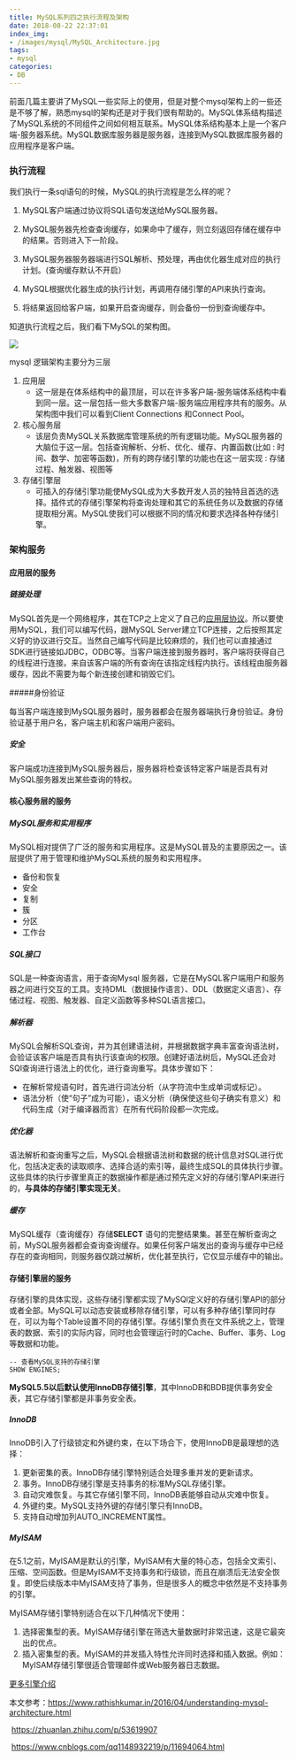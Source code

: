 ```yaml
---
title: MySQL系列四之执行流程及架构
date: 2018-08-22 22:37:01
index_img:
- /images/mysql/MySQL_Architecture.jpg
tags: 
- mysql
categories:
- DB
---
```


前面几篇主要讲了MySQL一些实际上的使用，但是对整个mysql架构上的一些还是不够了解，熟悉mysql的架构还是对于我们很有帮助的。MySQL体系结构描述了MySQL系统的不同组件之间如何相互联系。MySQL体系结构基本上是一个客户端-服务器系统。MySQL数据库服务器是服务器，连接到MySQL数据库服务器的应用程序是客户端。

### 执行流程

我们执行一条sql语句的时候，MySQL的执行流程是怎么样的呢？

1. MySQL客户端通过协议将SQL语句发送给MySQL服务器。

2. MySQL服务器先检查查询缓存，如果命中了缓存，则立刻返回存储在缓存中的结果。否则进入下一阶段。

3. MySQL服务器服务器端进行SQL解析、预处理，再由优化器生成对应的执行计划。(查询缓存默认不开启）

4. MySQL根据优化器生成的执行计划，再调用存储引擎的API来执行查询。

5. 将结果返回给客户端，如果开启查询缓存，则会备份一份到查询缓存中。


知道执行流程之后，我们看下MySQL的架构图。

![](/images/mysql/MySQL_Architecture.jpg)

mysql 逻辑架构主要分为三层

1. 应用层
   - 这一层是在体系结构中的最顶层，可以在许多客户端-服务端体系结构中看到同一层。这一层包括一些大多数客户端-服务端应用程序共有的服务。从架构图中我们可以看到Client Connections 和Connect Pool。
2. 核心服务层
   - 该层负责MySQL关系数据库管理系统的所有逻辑功能。MySQL服务器的大脑位于这一层。包括查询解析、分析、优化、缓存、内置函数(比如 : 时间、数学、加密等函数)，所有的跨存储引擎的功能也在这一层实现 : 存储过程、触发器、视图等
3. 存储引擎层
   - 可插入的存储引擎功能使MySQL成为大多数开发人员的独特且首选的选择。插件式的存储引擎架构将查询处理和其它的系统任务以及数据的存储提取相分离。MySQL使我们可以根据不同的情况和要求选择各种存储引擎。

### 架构服务

#### 应用层的服务

##### 链接处理

MySQL首先是一个网络程序，其在TCP之上定义了自己的[应用层协议](https://dev.mysql.com/doc/internals/en/client-server-protocol.html)。所以要使用MySQL，我们可以编写代码，跟MySQL Server建立TCP连接，之后按照其定义好的协议进行交互。当然自己编写代码是比较麻烦的，我们也可以直接通过SDK进行链接如JDBC，ODBC等。当客户端连接到服务器时，客户端将获得自己的线程进行连接。来自该客户端的所有查询在该指定线程内执行。该线程由服务器缓存，因此不需要为每个新连接创建和销毁它们。

#####身份验证

每当客户端连接到MySQL服务器时，服务器都会在服务器端执行身份验证。身份验证基于用户名，客户端主机和客户端用户密码。

##### 安全

客户端成功连接到MySQL服务器后，服务器将检查该特定客户端是否具有对MySQL服务器发出某些查询的特权。

#### 核心服务层的服务

##### MySQL服务和实用程序

MySQL相对提供了广泛的服务和实用程序。这是MySQL普及的主要原因之一。该层提供了用于管理和维护MySQL系统的服务和实用程序。

- 备份和恢复
- 安全
- 复制
- 簇
- 分区
- 工作台

##### SQL接口

SQL是一种查询语言，用于查询Mysql 服务器，它是在MySQL客户端用户和服务器之间进行交互的工具。支持DML（数据操作语言）、DDL（数据定义语言）、存储过程、视图、触发器、自定义函数等多种SQL语言接口。

##### 解析器

MySQL会解析SQL查询，并为其创建语法树，并根据数据字典丰富查询语法树，会验证该客户端是否具有执行该查询的权限。创建好语法树后，MySQL还会对SQl查询进行语法上的优化，进行查询重写。具体步骤如下：

- 在解析常规语句时，首先进行词法分析（从字符流中生成单词或标记）。
- 语法分析（使“句子”成为可能），语义分析（确保使这些句子确实有意义）和代码生成（对于编译器而言）在所有代码阶段都一次完成。 

##### 优化器

语法解析和查询重写之后，MySQL会根据语法树和数据的统计信息对SQL进行优化，包括决定表的读取顺序、选择合适的索引等，最终生成SQL的具体执行步骤。这些具体的执行步骤里真正的数据操作都是通过预先定义好的存储引擎API来进行的，**与具体的存储引擎实现无关**。

##### 缓存

MySQL缓存（查询缓存）存储**SELECT** 语句的完整结果集。甚至在解析查询之前，MySQL服务器都会查询查询缓存。如果任何客户端发出的查询与缓存中已经存在的查询相同，则服务器仅跳过解析，优化甚至执行，它仅显示缓存中的输出。

#### 存储引擎层的服务

存储引擎的具体实现，这些存储引擎都实现了MySQl定义好的存储引擎API的部分或者全部。MySQL可以动态安装或移除存储引擎，可以有多种存储引擎同时存在，可以为每个Table设置不同的存储引擎。存储引擎负责在文件系统之上，管理表的数据、索引的实际内容，同时也会管理运行时的Cache、Buffer、事务、Log等数据和功能。

```mysql
-- 查看MySQL支持的存储引擎
SHOW ENGINES;
```

**MySQL5.5以后默认使用InnoDB存储引擎**，其中InnoDB和BDB提供事务安全表，其它存储引擎都是非事务安全表。

##### InnoDB

InnoDB引入了行级锁定和外键约束，在以下场合下，使用InnoDB是最理想的选择：

1. 更新密集的表。InnoDB存储引擎特别适合处理多重并发的更新请求。
2. 事务。InnoDB存储引擎是支持事务的标准MySQL存储引擎。
3. 自动灾难恢复。与其它存储引擎不同，InnoDB表能够自动从灾难中恢复。
4. 外键约束。MySQL支持外键的存储引擎只有InnoDB。
5. 支持自动增加列AUTO_INCREMENT属性。

##### MyISAM

在5.1之前，MyISAM是默认的引擎，MyISAM有大量的特心态，包括全文索引、压缩、空间函数。但是MyISAM不支持事务和行级锁，而且在崩溃后无法安全恢复。即使后续版本中MyISAM支持了事务，但是很多人的概念中依然是不支持事务的引擎。

MyISAM存储引擎特别适合在以下几种情况下使用：

1. 选择密集型的表。MyISAM存储引擎在筛选大量数据时非常迅速，这是它最突出的优点。
2. 插入密集型的表。MyISAM的并发插入特性允许同时选择和插入数据。例如：MyISAM存储引擎很适合管理邮件或Web服务器日志数据。



[更多引擎介绍](https://zhuanlan.zhihu.com/p/53619907)

本文参考：https://www.rathishkumar.in/2016/04/understanding-mysql-architecture.html

​					https://zhuanlan.zhihu.com/p/53619907

​					https://www.cnblogs.com/qq1148932219/p/11694064.html

   
